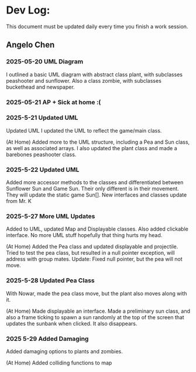 # Dev Log:

This document must be updated daily every time you finish a work session.

## Angelo Chen

### 2025-05-20 UML Diagram
 I outlined a basic UML diagram with abstract class plant, with subclasses peashooter and sunflower. Also a class zombie, with subclasses buckethead and newspaper.

### 2025-05-21 AP + Sick at home :(

### 2025-5-21 Updated UML
 Updated UML
 I updated the UML to reflect the game/main class.

 (At Home)
 Added more to the UML structure, including a Pea and Sun class, as well as associated arrays. I also updated the plant class and made a barebones peashooter class.

### 2025-5-22 Updated UML
 Added more accessor methods to the classes and differentiated between Sunflower Sun and Game Sun. Their only different is in their movement. They will update the static game Sun[]. New interfaces and classes update from Mr. K

### 2025-5-27 More UML Updates
 Added to UML, updated Map and Displayable classes. Also added clickable interface. No more UML stuff hopefully that thing hurts my head.

 (At Home)
 Added the Pea class and updated displayable and projectile. Tried to test the pea class, but resulted in a null pointer exception, will address with group mates.
 Update: Fixed null pointer, but the pea will not move.

### 2025-5-28 Updated Pea Class
 With Nowar, made the pea class move, but the plant also moves along with it.

 (At Home)
 Made displayable an interface. Made a preliminary sun class, and also a frame ticking to spawn a sun randomly at the top of the screen that updates the sunbank when clicked. It also disappears.

 ### 2025 5-29 Added Damaging
  Added damaging options to plants and zombies.

  (At Home)
  Added colliding functions to map
